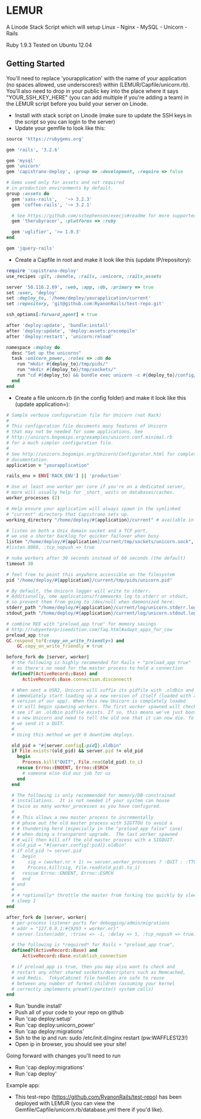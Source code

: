 LEMUR
=====

A Linode Stack Script which will setup Linux - Nginx - MySQL - Unicorn - Rails

Ruby 1.9.3
Tested on Ubuntu 12.04

Getting Started
-------------
You'll need to replace 'yourapplication' with the name of your application (no spaces allowed, use underscores!)
within (LEMUR/Capfile/unicorn.rb). You'll also need to drop in your public key into the place where it says "YOUR_SSH_KEY_HERE" (you can add multiple if you're adding a team) in the LEMUR script before you build your server on Linode.

- Install with stack script on Linode  (make sure to update the SSH keys in the script so you can login to the server)
- Update your gemfile to look like this:  

```ruby
source 'https://rubygems.org'

gem 'rails', '3.2.6'

gem 'mysql'
gem 'unicorn'
gem 'capistrano-deploy', :group => :development, :require => false

# Gems used only for assets and not required
# in production environments by default.
group :assets do
  gem 'sass-rails',   '~> 3.2.3'
  gem 'coffee-rails', '~> 3.2.1'

  # See https://github.com/sstephenson/execjs#readme for more supported runtimes
  gem 'therubyracer', :platforms => :ruby

  gem 'uglifier', '>= 1.0.3'
end

gem 'jquery-rails'
```  

- Create a Capfile in root and make it look like this (update IP/repository):  

```ruby
require 'capistrano-deploy'
use_recipes :git, :bundle, :rails, :unicorn, :rails_assets

server '50.116.2.69', :web, :app, :db, :primary => true
set :user, 'deploy'
set :deploy_to, '/home/deploy/yourapplication/current'
set :repository, 'git@github.com:RyanonRails/test-repo.git'

ssh_options[:forward_agent] = true

after 'deploy:update', 'bundle:install'
after 'deploy:update', 'deploy:assets:precompile'
after 'deploy:restart', 'unicorn:reload'

namespace :deploy do
  desc "Set up the unicorns"
  task :unicorn_power, :roles => :db do
    run "mkdir #{deploy_to}/tmp/pids/"
    run "mkdir #{deploy_to}/tmp/sockets/"
    run "cd #{deploy_to} && bundle exec unicorn -c #{deploy_to}/config/unicorn.rb -E production -D"
  end
end
```

- Create a file unicorn.rb (in the config folder) and make it look like this (update application=):  

```ruby
# Sample verbose configuration file for Unicorn (not Rack)
#
# This configuration file documents many features of Unicorn
# that may not be needed for some applications. See
# http://unicorn.bogomips.org/examples/unicorn.conf.minimal.rb
# for a much simpler configuration file.
#
# See http://unicorn.bogomips.org/Unicorn/Configurator.html for complete
# documentation.
application = "yourapplication"

rails_env = ENV['RACK_ENV'] || 'production'

# Use at least one worker per core if you're on a dedicated server,
# more will usually help for _short_ waits on databases/caches.
worker_processes (2)

# Help ensure your application will always spawn in the symlinked
# "current" directory that Capistrano sets up.
working_directory "/home/deploy/#{application}/current" # available in 0.94.0+

# listen on both a Unix domain socket and a TCP port,
# we use a shorter backlog for quicker failover when busy
listen "/home/deploy/#{application}/current/tmp/sockets/unicorn.sock", :backlog => 2048
#listen 8080, :tcp_nopush => true

# nuke workers after 30 seconds instead of 60 seconds (the default)
timeout 30

# feel free to point this anywhere accessible on the filesystem
pid "/home/deploy/#{application}/current/tmp/pids/unicorn.pid"

# By default, the Unicorn logger will write to stderr.
# Additionally, ome applications/frameworks log to stderr or stdout,
# so prevent them from going to /dev/null when daemonized here:
stderr_path "/home/deploy/#{application}/current/log/unicorn.stderr.log"
stdout_path "/home/deploy/#{application}/current/log/unicorn.stdout.log"

# combine REE with "preload_app true" for memory savings
# http://rubyenterpriseedition.com/faq.html#adapt_apps_for_cow
preload_app true
GC.respond_to?(:copy_on_write_friendly=) and
    GC.copy_on_write_friendly = true

before_fork do |server, worker|
  # the following is highly recomended for Rails + "preload_app true"
  # as there's no need for the master process to hold a connection
  defined?(ActiveRecord::Base) and
      ActiveRecord::Base.connection.disconnect!

  # When sent a USR2, Unicorn will suffix its pidfile with .oldbin and
  # immediately start loading up a new version of itself (loaded with a new
  # version of our app). When this new Unicorn is completely loaded
  # it will begin spawning workers. The first worker spawned will check to
  # see if an .oldbin pidfile exists. If so, this means we've just booted up
  # a new Unicorn and need to tell the old one that it can now die. To do so
  # we send it a QUIT.
  #
  # Using this method we get 0 downtime deploys.

  old_pid = "#{server.config[:pid]}.oldbin"
  if File.exists?(old_pid) && server.pid != old_pid
    begin
      Process.kill("QUIT", File.read(old_pid).to_i)
    rescue Errno::ENOENT, Errno::ESRCH
      # someone else did our job for us
    end
  end

  # The following is only recommended for memory/DB-constrained
  # installations.  It is not needed if your system can house
  # twice as many worker_processes as you have configured.
  #
  # # This allows a new master process to incrementally
  # # phase out the old master process with SIGTTOU to avoid a
  # # thundering herd (especially in the "preload_app false" case)
  # # when doing a transparent upgrade.  The last worker spawned
  # # will then kill off the old master process with a SIGQUIT.
  # old_pid = "#{server.config[:pid]}.oldbin"
  # if old_pid != server.pid
  #   begin
  #     sig = (worker.nr + 1) >= server.worker_processes ? :QUIT : :TTOU
  #     Process.kill(sig, File.read(old_pid).to_i)
  #   rescue Errno::ENOENT, Errno::ESRCH
  #   end
  # end
  #
  # # *optionally* throttle the master from forking too quickly by sleeping
  # sleep 1
end

after_fork do |server, worker|
  # per-process listener ports for debugging/admin/migrations
  # addr = "127.0.0.1:#{9293 + worker.nr}"
  # server.listen(addr, :tries => -1, :delay => 5, :tcp_nopush => true)

  # the following is *required* for Rails + "preload_app true",
  defined?(ActiveRecord::Base) and
      ActiveRecord::Base.establish_connection

  # if preload_app is true, then you may also want to check and
  # restart any other shared sockets/descriptors such as Memcached,
  # and Redis.  TokyoCabinet file handles are safe to reuse
  # between any number of forked children (assuming your kernel
  # correctly implements pread()/pwrite() system calls)
end
```  

- Run 'bundle install'
- Push all of your code to your repo on github
- Run 'cap deploy:setup'
- Run 'cap deploy:unicorn_power'
- Run 'cap deploy:migrations'
- Ssh to the ip and run: sudo /etc/init.d/nginx restart (pw:WAFFLES123!)
- Open ip in browser, you should see your site!

Going forward with changes you'll need to run
- Run 'cap deploy:migrations'
- Run 'cap deploy'

Example app:
- This test-repo (https://github.com/RyanonRails/test-repo) has been deployed with LEMUR (you can view the Gemfile/Capfile/unicorn.rb/database.yml there if you'd like).
